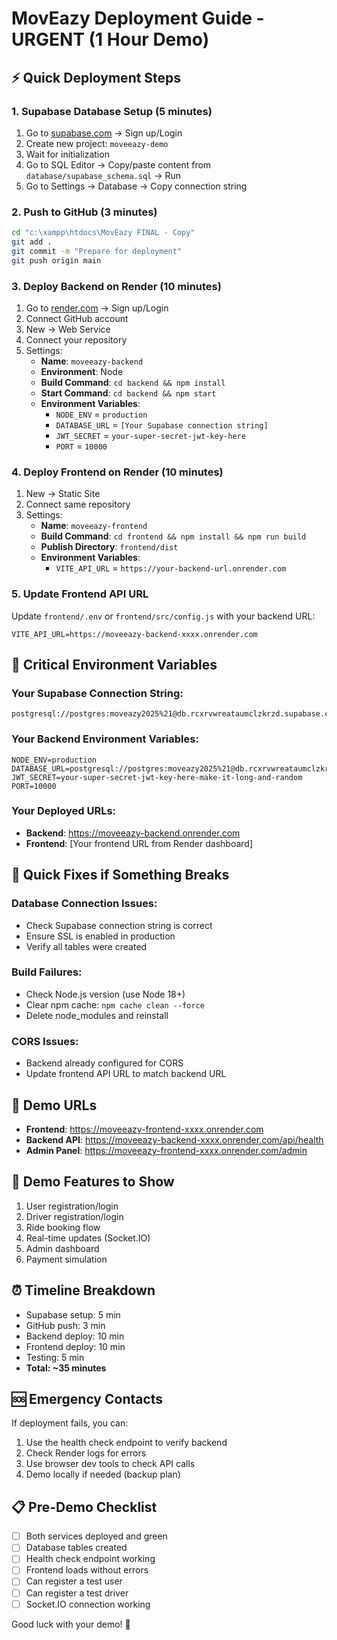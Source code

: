 # MovEazy Deployment Guide - URGENT (1 Hour Demo)

## ⚡ Quick Deployment Steps

### 1. Supabase Database Setup (5 minutes)
1. Go to [supabase.com](https://supabase.com) → Sign up/Login
2. Create new project: `moveeazy-demo`
3. Wait for initialization
4. Go to SQL Editor → Copy/paste content from `database/supabase_schema.sql` → Run
5. Go to Settings → Database → Copy connection string

### 2. Push to GitHub (3 minutes)
```bash
cd "c:\xampp\htdocs\MovEazy FINAL - Copy"
git add .
git commit -m "Prepare for deployment"
git push origin main
```

### 3. Deploy Backend on Render (10 minutes)
1. Go to [render.com](https://render.com) → Sign up/Login
2. Connect GitHub account
3. New → Web Service
4. Connect your repository
5. Settings:
   - **Name**: `moveeazy-backend`
   - **Environment**: Node
   - **Build Command**: `cd backend && npm install`
   - **Start Command**: `cd backend && npm start`
   - **Environment Variables**:
     - `NODE_ENV` = `production`
     - `DATABASE_URL` = `[Your Supabase connection string]`
     - `JWT_SECRET` = `your-super-secret-jwt-key-here`
     - `PORT` = `10000`

### 4. Deploy Frontend on Render (10 minutes)
1. New → Static Site
2. Connect same repository
3. Settings:
   - **Name**: `moveeazy-frontend`
   - **Build Command**: `cd frontend && npm install && npm run build`
   - **Publish Directory**: `frontend/dist`
   - **Environment Variables**:
     - `VITE_API_URL` = `https://your-backend-url.onrender.com`

### 5. Update Frontend API URL
Update `frontend/.env` or `frontend/src/config.js` with your backend URL:
```
VITE_API_URL=https://moveeazy-backend-xxxx.onrender.com
```

## 🚨 Critical Environment Variables

### Your Supabase Connection String:
```
postgresql://postgres:moveazy2025%21@db.rcxrvwreataumclzkrzd.supabase.co:5432/postgres
```

### Your Backend Environment Variables:
```
NODE_ENV=production
DATABASE_URL=postgresql://postgres:moveazy2025%21@db.rcxrvwreataumclzkrzd.supabase.co:5432/postgres
JWT_SECRET=your-super-secret-jwt-key-here-make-it-long-and-random
PORT=10000
```

### Your Deployed URLs:
- **Backend**: https://moveeazy-backend.onrender.com
- **Frontend**: [Your frontend URL from Render dashboard]

## 🔧 Quick Fixes if Something Breaks

### Database Connection Issues:
- Check Supabase connection string is correct
- Ensure SSL is enabled in production
- Verify all tables were created

### Build Failures:
- Check Node.js version (use Node 18+)
- Clear npm cache: `npm cache clean --force`
- Delete node_modules and reinstall

### CORS Issues:
- Backend already configured for CORS
- Update frontend API URL to match backend URL

## 📱 Demo URLs
- **Frontend**: https://moveeazy-frontend-xxxx.onrender.com
- **Backend API**: https://moveeazy-backend-xxxx.onrender.com/api/health
- **Admin Panel**: https://moveeazy-frontend-xxxx.onrender.com/admin

## 🎯 Demo Features to Show
1. User registration/login
2. Driver registration/login
3. Ride booking flow
4. Real-time updates (Socket.IO)
5. Admin dashboard
6. Payment simulation

## ⏰ Timeline Breakdown
- Supabase setup: 5 min
- GitHub push: 3 min
- Backend deploy: 10 min
- Frontend deploy: 10 min
- Testing: 5 min
- **Total: ~35 minutes**

## 🆘 Emergency Contacts
If deployment fails, you can:
1. Use the health check endpoint to verify backend
2. Check Render logs for errors
3. Use browser dev tools to check API calls
4. Demo locally if needed (backup plan)

## 📋 Pre-Demo Checklist
- [ ] Both services deployed and green
- [ ] Database tables created
- [ ] Health check endpoint working
- [ ] Frontend loads without errors
- [ ] Can register a test user
- [ ] Can register a test driver
- [ ] Socket.IO connection working

Good luck with your demo! 🚀
